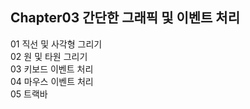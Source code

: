 Chapter03 간단한 그래픽 및 이벤트 처리
-------------------------------------
01 직선 및 사각형 그리기\
02 원 및 타원 그리기\
03 키보드 이벤트 처리\
04 마우스 이벤트 처리\
05 트랙바 
